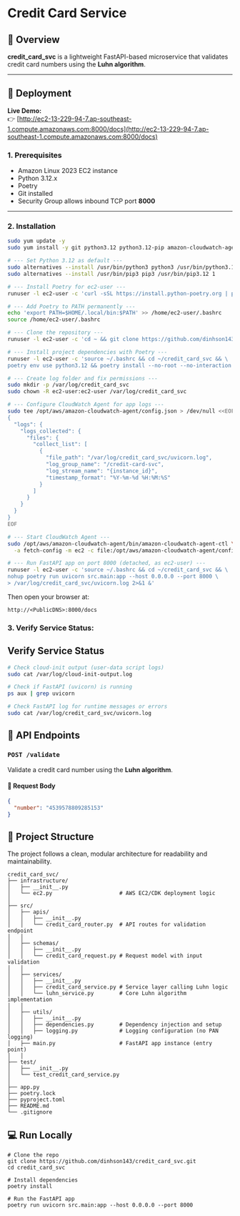 # Credit Card Service

## 📖 Overview
**credit_card_svc** is a lightweight FastAPI-based microservice that validates credit card numbers using the **Luhn algorithm**.

---

## 🚀 Deployment

**Live Demo:**  
👉 [http://ec2-13-229-94-7.ap-southeast-1.compute.amazonaws.com:8000/docs](http://ec2-13-229-94-7.ap-southeast-1.compute.amazonaws.com:8000/docs)

### 1. Prerequisites
- Amazon Linux 2023 EC2 instance
- Python 3.12.x
- Poetry
- Git installed
- Security Group allows inbound TCP port **8000**

---

### 2. Installation

```bash
sudo yum update -y
sudo yum install -y git python3.12 python3.12-pip amazon-cloudwatch-agent --allowerasing

# --- Set Python 3.12 as default ---
sudo alternatives --install /usr/bin/python3 python3 /usr/bin/python3.12 1
sudo alternatives --install /usr/bin/pip3 pip3 /usr/bin/pip3.12 1

# --- Install Poetry for ec2-user ---
runuser -l ec2-user -c 'curl -sSL https://install.python-poetry.org | python3 -'

# --- Add Poetry to PATH permanently ---
echo 'export PATH=$HOME/.local/bin:$PATH' >> /home/ec2-user/.bashrc
source /home/ec2-user/.bashrc

# --- Clone the repository ---
runuser -l ec2-user -c 'cd ~ && git clone https://github.com/dinhson143/credit_card_svc.git || (cd ~/credit_card_svc && git pull)'

# --- Install project dependencies with Poetry ---
runuser -l ec2-user -c 'source ~/.bashrc && cd ~/credit_card_svc && \
poetry env use python3.12 && poetry install --no-root --no-interaction'

# --- Create log folder and fix permissions ---
sudo mkdir -p /var/log/credit_card_svc
sudo chown -R ec2-user:ec2-user /var/log/credit_card_svc

# --- Configure CloudWatch Agent for app logs ---
sudo tee /opt/aws/amazon-cloudwatch-agent/config.json > /dev/null <<EOF
{
  "logs": {
    "logs_collected": {
      "files": {
        "collect_list": [
          {
            "file_path": "/var/log/credit_card_svc/uvicorn.log",
            "log_group_name": "/credit-card-svc",
            "log_stream_name": "{instance_id}",
            "timestamp_format": "%Y-%m-%d %H:%M:%S"
          }
        ]
      }
    }
  }
}
EOF

# --- Start CloudWatch Agent ---
sudo /opt/aws/amazon-cloudwatch-agent/bin/amazon-cloudwatch-agent-ctl \
  -a fetch-config -m ec2 -c file:/opt/aws/amazon-cloudwatch-agent/config.json -s

# --- Run FastAPI app on port 8000 (detached, as ec2-user) ---
runuser -l ec2-user -c 'source ~/.bashrc && cd ~/credit_card_svc && \
nohup poetry run uvicorn src.main:app --host 0.0.0.0 --port 8000 \
> /var/log/credit_card_svc/uvicorn.log 2>&1 &'

```
Then open your browser at:
```
http://<PublicDNS>:8000/docs
```

### 3. Verify Service Status:
## Verify Service Status

```bash
# Check cloud-init output (user-data script logs)
sudo cat /var/log/cloud-init-output.log

# Check if FastAPI (uvicorn) is running
ps aux | grep uvicorn

# Check FastAPI log for runtime messages or errors
sudo cat /var/log/credit_card_svc/uvicorn.log
````

## 🧠 API Endpoints

### `POST /validate`
Validate a credit card number using the **Luhn algorithm**.

#### 📝 Request Body
```json
{
  "number": "4539578809285153"
}
```


## 🧩 Project Structure

The project follows a clean, modular architecture for readability and maintainability.

```
credit_card_svc/
├── infrastructure/
│   ├── __init__.py
│   └── ec2.py                     # AWS EC2/CDK deployment logic
│
├── src/
│   ├── apis/
│   │   ├── __init__.py
│   │   └── credit_card_router.py  # API routes for validation endpoint
│   │
│   ├── schemas/
│   │   ├── __init__.py
│   │   └── credit_card_request.py # Request model with input validation
│   │
│   ├── services/
│   │   ├── __init__.py
│   │   ├── credit_card_service.py # Service layer calling Luhn logic
│   │   └── luhn_service.py        # Core Luhn algorithm implementation
│   │
│   ├── utils/
│   │   ├── __init__.py
│   │   ├── dependencies.py        # Dependency injection and setup
│   │   ├── logging.py             # Logging configuration (no PAN logging)
│   ├── main.py                    # FastAPI app instance (entry point)
│   │
├── test/
│   ├── __init__.py
│   └── test_credit_card_service.py
│
├── app.py                         
├── poetry.lock
├── pyproject.toml                
├── README.md
└── .gitignore

```

## 💻 Run Locally
```aiignore
# Clone the repo
git clone https://github.com/dinhson143/credit_card_svc.git
cd credit_card_svc

# Install dependencies
poetry install

# Run the FastAPI app
poetry run uvicorn src.main:app --host 0.0.0.0 --port 8000

```